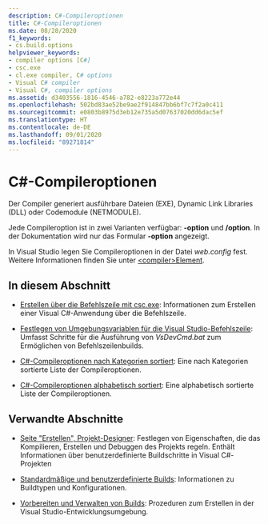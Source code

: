```yaml
---
description: C#-Compileroptionen
title: C#-Compileroptionen
ms.date: 08/28/2020
f1_keywords:
- cs.build.options
helpviewer_keywords:
- compiler options [C#]
- csc.exe
- cl.exe compiler, C# options
- Visual C# compiler
- Visual C#, compiler options
ms.assetid: d3403556-1816-4546-a782-e8223a772e44
ms.openlocfilehash: 502bd83ae52be9ae2f914847bb6bf7c7f2a0c411
ms.sourcegitcommit: e0803b8975d3eb12e735a5d07637020dd6dac5ef
ms.translationtype: HT
ms.contentlocale: de-DE
ms.lasthandoff: 09/01/2020
ms.locfileid: "89271814"
---
```

# <a name="c-compiler-options"></a>C#-Compileroptionen

Der Compiler generiert ausführbare Dateien (EXE), Dynamic Link Libraries (DLL) oder Codemodule (NETMODULE).

Jede Compileroption ist in zwei Varianten verfügbar: **-option** und **/option**. In der Dokumentation wird nur das Formular **-option** angezeigt.

In Visual Studio legen Sie Compileroptionen in der Datei *web.config* fest. Weitere Informationen finden Sie unter [\<compiler>Element](../../../framework/configure-apps/file-schema/compiler/compiler-element.md).

## <a name="in-this-section"></a>In diesem Abschnitt

- [Erstellen über die Befehlszeile mit csc.exe](command-line-building-with-csc-exe.md): Informationen zum Erstellen einer Visual C#-Anwendung über die Befehlszeile.

- [Festlegen von Umgebungsvariablen für die Visual Studio-Befehlszeile](how-to-set-environment-variables-for-the-visual-studio-command-line.md): Umfasst Schritte für die Ausführung von *VsDevCmd.bat* zum Ermöglichen von Befehlszeilenbuilds.

- [C#-Compileroptionen nach Kategorien sortiert](listed-by-category.md): Eine nach Kategorien sortierte Liste der Compileroptionen.

- [C#-Compileroptionen alphabetisch sortiert](listed-alphabetically.md): Eine alphabetisch sortierte Liste der Compileroptionen.

## <a name="related-sections"></a>Verwandte Abschnitte

- [Seite "Erstellen", Projekt-Designer](/visualstudio/ide/reference/build-page-project-designer-csharp): Festlegen von Eigenschaften, die das Kompilieren, Erstellen und Debuggen des Projekts regeln. Enthält Informationen über benutzerdefinierte Buildschritte in Visual C#-Projekten

- [Standardmäßige und benutzerdefinierte Builds](/visualstudio/ide/compiling-and-building-in-visual-studio): Informationen zu Buildtypen und Konfigurationen.

- [Vorbereiten und Verwalten von Builds](/visualstudio/ide/building-and-cleaning-projects-and-solutions-in-visual-studio): Prozeduren zum Erstellen in der Visual Studio-Entwicklungsumgebung.
